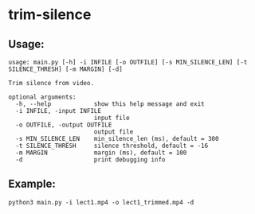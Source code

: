 # trim-silence
## Usage:
```
usage: main.py [-h] -i INFILE [-o OUTFILE] [-s MIN_SILENCE_LEN] [-t SILENCE_THRESH] [-m MARGIN] [-d]

Trim silence from video.

optional arguments:
  -h, --help            show this help message and exit
  -i INFILE, -input INFILE
                        input file
  -o OUTFILE, -output OUTFILE
                        output file
  -s MIN_SILENCE_LEN    min_silence_len (ms), default = 300
  -t SILENCE_THRESH     silence threshold, default = -16
  -m MARGIN             margin (ms), default = 100
  -d                    print debugging info
```

## Example:

```python3 main.py -i lect1.mp4 -o lect1_trimmed.mp4 -d```
